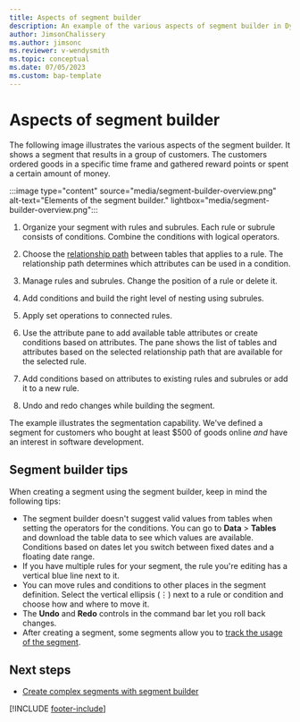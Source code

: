 ```yaml
---
title: Aspects of segment builder
description: An example of the various aspects of segment builder in Dynamics 365 Customer Insights - Data.
author: JimsonChalissery
ms.author: jimsonc
ms.reviewer: v-wendysmith
ms.topic: conceptual
ms.date: 07/05/2023
ms.custom: bap-template
---
```


# Aspects of segment builder

The following image illustrates the various aspects of the segment builder. It shows a segment that results in a group of customers. The customers ordered goods in a specific time frame and gathered reward points or spent a certain amount of money.

:::image type="content" source="media/segment-builder-overview.png" alt-text="Elements of the segment builder." lightbox="media/segment-builder-overview.png":::

1. Organize your segment with rules and subrules. Each rule or subrule consists of conditions. Combine the conditions with logical operators.

1. Choose the [relationship path](relationships.md) between tables that applies to a rule. The relationship path determines which attributes can be used in a condition.

1. Manage rules and subrules. Change the position of a rule or delete it.

1. Add conditions and build the right level of nesting using subrules.

1. Apply set operations to connected rules.

1. Use the attribute pane to add available table attributes or create conditions based on attributes. The pane shows the list of tables and attributes based on the selected relationship path that are available for the selected rule.

1. Add conditions based on attributes to existing rules and subrules or add it to a new rule.

1. Undo and redo changes while building the segment.

The example illustrates the segmentation capability. We've defined a segment for customers who bought at least $500 of goods online *and* have an interest in software development.

## Segment builder tips

When creating a segment using the segment builder, keep in mind the following tips:

- The segment builder doesn't suggest valid values from tables when setting the operators for the conditions. You can go to **Data** > **Tables** and download the table data to see which values are available.
 Conditions based on dates let you switch between fixed dates and a floating date range.
- If you have multiple rules for your segment, the rule you're editing has a vertical blue line next to it.
- You can move rules and conditions to other places in the segment definition. Select the vertical ellipsis (&vellip;) next to a rule or condition and choose how and where to move it.
- The **Undo** and **Redo** controls in the command bar let you roll back changes.
- After creating a segment, some segments allow you to [track the usage of the segment](segments-track-usage.md).

## Next steps

- [Create complex segments with segment builder](segment-builder.md)


[!INCLUDE [footer-include](includes/footer-banner.md)]
